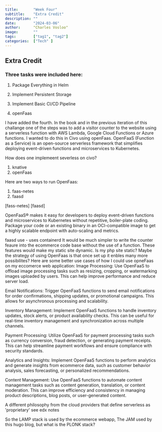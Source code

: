 ```yaml
---
title:       "Week Four"
subtitle:    "Extra Credit"
description: ""
date:        "2024-03-06"
author:      "Charles Vosloo"
image:       ""
tags:        ["tag1", "tag2"]
categories:  ["Tech" ]
---
```

## Extra Credit
### Three tasks were included here:    
     
     

1. Package Everything in Helm
2. Implement Persistent Storage
3. Implement Basic CI/CD Pipeline  

4. openFaas 
 
I have added the fourth.
In the book and in the previous iteration of this challange one of the steps was to add a visitor counter to the website using a  serverless function with AWS Lambda, Google Cloud Functions or Azure functions. I wanted to do this in Civo using openFaas. OpenFaaS (Function as a Service) is an open-source serverless framework that simplifies deploying event-driven functions and microservices to Kubernetes. 

How does one implemeent severless on civo?
1. knative
2. openFaas

Here are two ways to run OpenFaas:
1. faas-netes
2. faasd

[fass-netes]       [faasd]


OpenFaaS® makes it easy for developers to deploy event-driven functions and microservices to Kubernetes without repetitive, boiler-plate coding. Package your code or an existing binary in an OCI-compatible image to get a highly scalable endpoint with auto-scaling and metrics.


faasd use - uses containerd
It would be much simpler to write the counter feaure into the ecommerce code base without the use of a function. These features would make my static site dynamic.  Is my php site static? 
Maybe the strategy of using OpenFaas is that once set up it enbles many more possibilites?
Here are some better use cases of how I could use opneFaas on my eccomerce web  application:
Image Processing: Use OpenFaaS to offload image processing tasks such as resizing, cropping, or watermarking images uploaded by users. This can help improve performance and reduce server load.

Email Notifications: Trigger OpenFaaS functions to send email notifications for order confirmations, shipping updates, or promotional campaigns. This allows for asynchronous processing and scalability.

Inventory Management: Implement OpenFaaS functions to handle inventory updates, stock alerts, or product availability checks. This can be useful for real-time inventory management and synchronization across multiple channels.

Payment Processing: Utilize OpenFaaS for payment processing tasks such as currency conversion, fraud detection, or generating payment receipts. This can help streamline payment workflows and ensure compliance with security standards.

Analytics and Insights: Implement OpenFaaS functions to perform analytics and generate insights from ecommerce data, such as customer behavior analysis, sales forecasting, or personalized recommendations.

Content Management: Use OpenFaaS functions to automate content management tasks such as content generation, translation, or content moderation. This can improve efficiency and consistency in managing product descriptions, blog posts, or user-generated content.


A different philosophy from the cloud providers that define serverless as 'proprietary' see edx notes

  
So the  LAMP stack is used by the ecommerce webapp,
The JAM used by this hugo blog, but what is the PLONK stack?

